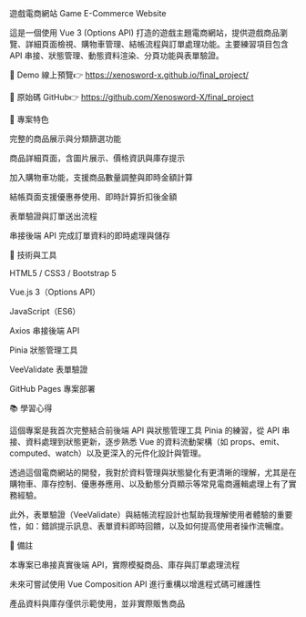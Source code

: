 遊戲電商網站 Game E-Commerce Website

這是一個使用 Vue 3 (Options API) 打造的遊戲主題電商網站，提供遊戲商品瀏覽、詳細頁面檢視、購物車管理、結帳流程與訂單處理功能。主要練習項目包含 API 串接、狀態管理、動態資料渲染、分頁功能與表單驗證。

🔗 Demo 線上預覽👉 https://xenosword-x.github.io/final_project/

📂 原始碼 GitHub👉 https://github.com/Xenosword-X/final_project

📌 專案特色

完整的商品展示與分類篩選功能

商品詳細頁面，含圖片展示、價格資訊與庫存提示

加入購物車功能，支援商品數量調整與即時金額計算

結帳頁面支援優惠券使用、即時計算折扣後金額

表單驗證與訂單送出流程

串接後端 API 完成訂單資料的即時處理與儲存

📁 技術與工具

HTML5 / CSS3 / Bootstrap 5

Vue.js 3（Options API）

JavaScript（ES6）

Axios 串接後端 API

Pinia 狀態管理工具

VeeValidate 表單驗證

GitHub Pages 專案部署

📚 學習心得

這個專案是我首次完整結合前後端 API 與狀態管理工具 Pinia 的練習，從 API 串接、資料處理到狀態更新，逐步熟悉 Vue 的資料流動架構（如 props、emit、computed、watch）以及更深入的元件化設計與管理。

透過這個電商網站的開發，我對於資料管理與狀態變化有更清晰的理解，尤其是在購物車、庫存控制、優惠券應用、以及動態分頁顯示等常見電商邏輯處理上有了實務經驗。

此外，表單驗證（VeeValidate）與結帳流程設計也幫助我理解使用者體驗的重要性，如：錯誤提示訊息、表單資料即時回饋，以及如何提高使用者操作流暢度。

📝 備註

本專案已串接真實後端 API，實際模擬商品、庫存與訂單處理流程

未來可嘗試使用 Vue Composition API 進行重構以增進程式碼可維護性

產品資料與庫存僅供示範使用，並非實際販售商品
